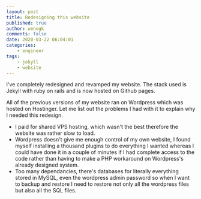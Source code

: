 ```yaml
---
layout: post
title: Redesigning this website
published: true
author: wenogk
comments: false
date: 2020-03-22 06:04:01
categories:
    - engineer
tags:
    - jekyll
    - website
---
```


I've completely redesigned and revamped my website. The stack used is Jekyll with ruby on rails and is now hosted on Github pages.

All of the previous versions of my website ran on Wordpress which was hosted on Hostinger. Let me list out the problems I had with it to explain why I needed this redesign. <!--more-->

 * I paid for shared VPS hosting, which wasn't the best therefore the website was rather slow to load.
 * Wordpress doesn't give me enough control of my own website, I found myself installing a thousand plugins to do everything I wanted whereas I could have done it in a couple of minutes if I had complete access to the code rather than having to make a PHP workaround on Wordpress's already designed system.
 * Too many dependancies, there's databases for literally everything stored in MySQL, even the wordpress admin password so when I want to backup and restore I need to restore not only all the wordpress files but also all the SQL files.
